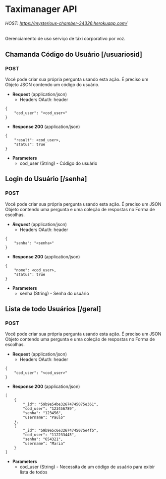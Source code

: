 

# Taximanager API
###### HOST: https://mysterious-chamber-34326.herokuapp.com/
Gerenciamento de uso serviço de táxi corporativo por voz.



## Chamanda Código do Usuário [/usuariosid]

###  POST 



Você pode criar sua própria pergunta usando esta ação. 
É preciso um Objeto JSON contendo um código do usuário.

 + **Request** (application/json)
    + Headers
            OAuth: header
```
{
    "cod_user": "<cod_user>"
}
```
            
+ **Response 200** (application/json)
```
{
    "result": <cod_user>,
    "status": true
}
```
+ **Parameters**
    + cod_user (String) - Código do usuário
    
    

## Login do Usuário  [/senha]

###  POST 



Você pode criar sua própria pergunta usando esta ação. É preciso um JSON
Objeto contendo uma pergunta e uma coleção de respostas no
Forma de escolhas.

+ ***Request*** (application/json)
    + Headers
            OAuth: header
```
{
    "senha": "<senha>"
}
```            
+ **Response 200** (application/json)
```
{
    "nome": <cod_user>,
    "status": true
}
```
+ **Parameters**
    + senha (String) - Senha do usuário
    


## Lista de todo Usuários  [/geral]

###  POST



Você pode criar sua própria pergunta usando esta ação. É preciso um JSON
Objeto contendo uma pergunta e uma coleção de respostas no
Forma de escolhas.

+ **Request** (application/json)
    + Headers
            OAuth: header
```
{
    "cod_user": "<cod_user>"
}
```    
+ **Response 200** (application/json)
```
[
    {
        "_id": "59b9e54be32674745075e361",
        "cod_user": "123456789",
        "senha": "123456",
        "username": "Paulo"
    },
    {
        "_id": "59b9e5c6e32674745075e4f5",
        "cod_user": "112233445",
        "senha": "654321",
        "username": "Maria"
    }
]
```
+ **Parameters**
    + cod_user (String) - Necessita de um código de usuário para exibir lista de todos

